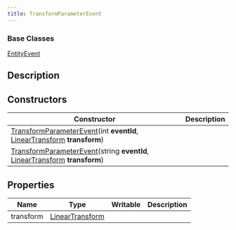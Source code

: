 ```yaml
---
title: TransformParameterEvent
---
```

### Base Classes

[EntityEvent](/vext/ref/shared/class/entityevent)

## Description

## Constructors

| Constructor                                                                                                                                                        | Description |
| ------------------------------------------------------------------------------------------------------------------------------------------------------------------ | ----------- |
| [TransformParameterEvent](/vext/ref/shared/class/transformparameterevent)(int **eventId**, [LinearTransform](/vext/ref/shared/class/lineartransform) **transform**)    |             |
| [TransformParameterEvent](/vext/ref/shared/class/transformparameterevent)(string **eventId**, [LinearTransform](/vext/ref/shared/class/lineartransform) **transform**) |             |

## Properties

| Name      | Type                                                    | Writable | Description |
| --------- | ------------------------------------------------------- | -------- | ----------- |
| transform | [LinearTransform](/vext/ref/shared/class/lineartransform) |          |             |
